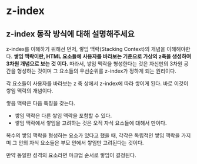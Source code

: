 # z-index

## z-index 동작 방식에 대해 설명해주세요
z-index를 이해하기 위해선 먼저, 쌓임 맥락(Stacking Context)의 개념을 이해해야한다. 
**쌓임 맥락이란, HTML 요소들에 사용자를 바라보는 기준으로 가상의 z축을 생성하여 3차원 개념으로 보는 것 이다.**
따라서, 쌓임 맥락을 형성한다는 것은 자신만의 3차원 공간을 형성하는 것이며 그 요소들의 우선순위를 z-index가 정하게 되는 원리이다. 

각 요소들이 사용자를 바라보는 z 축 상에서 z-index에 따라 쌓이게 된다. 
바로 이것이 쌓임 맥락의 개념이다. 

쌓음 맥락은 다음 특징을 갖는다.
- 쌓임 맥락은 다른 쌓임 맥락을 포함할 수 있다. 
- 쌓임 맥락에서 쌓임을 고려하는 것은 오직 자식 요소들에 대해서 만이다. 

복수의 쌓임 맥락을 형성하는 요소가 있다고 했을 때, 각각은 독립적인 쌓임 맥락을 가지며 그 안의 자식 요소들은 부모 안에서 쌓임만 고려된다는 것이다. 

만약 동일한 성격의 요소라면 마크업 순서로 쌓임이 결정된다. 